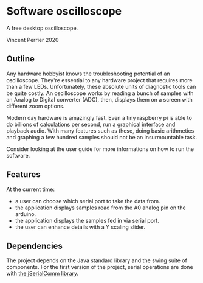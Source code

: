 # Software oscilloscope

A free desktop oscilloscope. 

Vincent Perrier 2020

## Outline

Any hardware hobbyist knows the troubleshooting potential of
an oscilloscope. 
They're essential to any hardware project that requires more than a few LEDs. 
Unfortunately, these absolute units of diagnostic tools
can be quite costly. 
An oscilloscope works by reading a bunch of samples with an Analog 
to Digital converter (ADC), then, displays them on a screen with different zoom options. 

Modern day hardware is amazingly fast. Even a tiny raspberry pi is able to 
do billions of calculations per second, run a graphical interface and playback audio.
With many features such as these, doing basic arithmetics and 
graphing a few hundred samples should not be an insurmountable 
task.

Consider looking at the user guide for more informations on how to run the software. 

## Features

At the current time:
* a user can choose which serial port to take the data from.
* the application displays samples read from the A0 analog pin on the arduino.
* the application displays the samples fed in via serial port.
* the user can enhance details with a Y scaling slider.

## Dependencies
The project depends on the Java standard library and the swing suite of components. For the first version of the project, serial operations
are done with [the jSerialComm library](https://fazecast.github.io/jSerialComm/).
